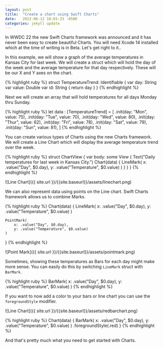 ```yaml
---
layout: post
title:  "Create a chart using Swift Charts"
date:   2022-06-12 18:01:33 -0500
categories: jekyll update
---
```

In WWDC 22 the new Swift Charts framework was announced and it has never been easy
to create beautiful Charts. You will need Xcode 14 installed which at the time of writing is in Beta.
Let's get right to it..

In this example, we will show a graph of the average temperatures in Kansas City
for last week. We will create a struct which will hold the day of the week and the average temperature for that
day respectively. These will be our X and Y axes on the chart.

{% highlight ruby %}
struct TemperatureTrend: Identifiable {
  var day: String
  var value: Double
  var id: String { return day }
}
{% endhighlight %}

Next we will create an array that will hold temperatures for all days Monday thru Sunday.

{% highlight ruby %}
let data : [TemperatureTrend] = [
  .init(day: "Mon", value: 75),
  .init(day: "Tue", value: 70),
  .init(day: "Wed", value: 80),
  .init(day: "Thur", value: 62),
  .init(day: "Fri", value: 78),
  .init(day: "Sat", value: 79),
  .init(day: "Sun", value: 81),
]
{% endhighlight %}


You can create various types of Charts using the new Charts framework. We will create a
Line Chart which will display the average temperature trend over the week.

{% highlight ruby %}
struct ChartView {
  var body: some View {
    Text("Daily temperatures for last week in Kansas City.")
    Chart(data) {
      LineMark(
          x: .value("Day", $0.day),
          y: .value("Temperature", $0.value)
        )
    }
  }
}
{% endhighlight %}

![Line Chart]({{ site.url }}/{{site.baseurl}}/assets/linechart.png)

We can also represent data  using points on the Line chart. Swift Charts framework allows us to
combine Marks.

{% highlight ruby %}
Chart(data) {
    LineMark(
        x: .value("Day", $0.day),
        y: .value("Temperature", $0.value)
    )

    PointMark(
        x: .value("Day", $0.day),
        y: .value("Temperature", $0.value)
    )
}
{% endhighlight %}

![Point Mark]({{ site.url }}/{{site.baseurl}}/assets/pointmark.png)


Sometimes, showing these temperatures as Bars for each day might make more sense. You can easily do this by
switching `LineMark` struct with `BarMark`.

{% highlight ruby %}
BarMark(
    x: .value("Day", $0.day),
    y: .value("Temperature", $0.value)
  )
{% endhighlight %}

If you want to now add a color to your bars or line chart you can use the `foregroundStyle` modifier.

![Line Chart]({{ site.url }}/{{site.baseurl}}/assets/redbarchart.png)

{% highlight ruby %}
Chart(data) {
    BarMark(
        x: .value("Day", $0.day),
        y: .value("Temperature", $0.value)
    )
    .foregroundStyle(.red)
}
{% endhighlight %}

And that's pretty much what you need to get started with Charts.
